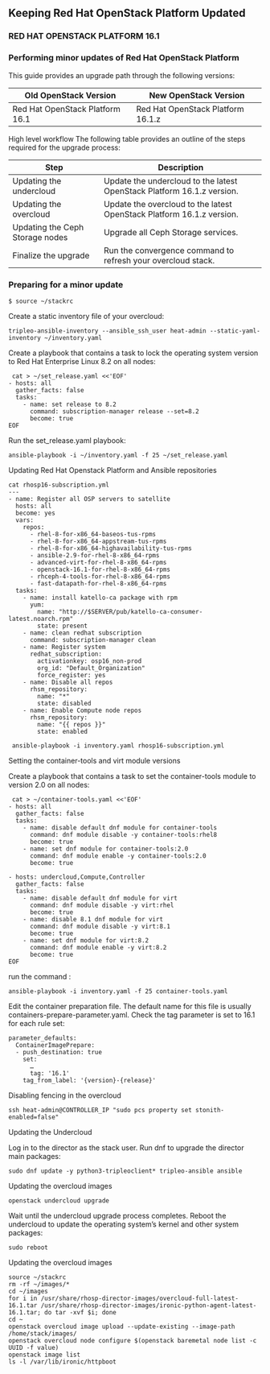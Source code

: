 ## Keeping Red Hat OpenStack Platform Updated
### RED HAT OPENSTACK PLATFORM 16.1
### Performing minor updates of Red Hat OpenStack Platform

This guide provides an upgrade path through the following versions:

| Old OpenStack Version           | New OpenStack Version             | 
| ------------------------------- | --------------------------------- |
| Red Hat OpenStack Platform 16.1 | Red Hat OpenStack Platform 16.1.z | 

High level workflow
The following table provides an outline of the steps required for the upgrade process:

| Step  |	Description |
| ------ | ---------------| 
| Updating the undercloud | Update the undercloud to the latest OpenStack Platform 16.1.z version. | 
| Updating the overcloud |Update the overcloud to the latest OpenStack Platform 16.1.z version.|
| Updating the Ceph Storage nodes | Upgrade all Ceph Storage services.|
| Finalize the upgrade | Run the convergence command to refresh your overcloud stack.|

### Preparing for a minor update
```
$ source ~/stackrc
```
Create a static inventory file of your overcloud:
```
tripleo-ansible-inventory --ansible_ssh_user heat-admin --static-yaml-inventory ~/inventory.yaml
```
Create a playbook that contains a task to lock the operating system version to Red Hat Enterprise Linux 8.2 on all nodes:
```
 cat > ~/set_release.yaml <<'EOF'
- hosts: all
  gather_facts: false
  tasks:
    - name: set release to 8.2
      command: subscription-manager release --set=8.2
      become: true
EOF
```
Run the set_release.yaml playbook:
```
ansible-playbook -i ~/inventory.yaml -f 25 ~/set_release.yaml 
```
Updating Red Hat Openstack Platform and Ansible repositories

```
cat rhosp16-subscription.yml
---
- name: Register all OSP servers to satellite
  hosts: all
  become: yes
  vars:
    repos:
      - rhel-8-for-x86_64-baseos-tus-rpms
      - rhel-8-for-x86_64-appstream-tus-rpms
      - rhel-8-for-x86_64-highavailability-tus-rpms
      - ansible-2.9-for-rhel-8-x86_64-rpms
      - advanced-virt-for-rhel-8-x86_64-rpms
      - openstack-16.1-for-rhel-8-x86_64-rpms
      - rhceph-4-tools-for-rhel-8-x86_64-rpms
      - fast-datapath-for-rhel-8-x86_64-rpms
  tasks:
    - name: install katello-ca package with rpm
      yum:
        name: "http://$SERVER/pub/katello-ca-consumer-latest.noarch.rpm"
        state: present
    - name: clean redhat subscription
      command: subscription-manager clean
    - name: Register system
      redhat_subscription:
        activationkey: osp16_non-prod
        org_id: "Default_Organization"
        force_register: yes
    - name: Disable all repos
      rhsm_repository:
        name: "*"
        state: disabled
    - name: Enable Compute node repos
      rhsm_repository:
        name: "{{ repos }}"
        state: enabled
```
```
 ansible-playbook -i inventory.yaml rhosp16-subscription.yml
```
Setting the container-tools and virt module versions

Create a playbook that contains a task to set the container-tools module to version 2.0 on all nodes:
```
 cat > ~/container-tools.yaml <<'EOF'
- hosts: all
  gather_facts: false
  tasks:
    - name: disable default dnf module for container-tools
      command: dnf module disable -y container-tools:rhel8
      become: true
    - name: set dnf module for container-tools:2.0
      command: dnf module enable -y container-tools:2.0
      become: true

- hosts: undercloud,Compute,Controller
  gather_facts: false
  tasks:
    - name: disable default dnf module for virt
      command: dnf module disable -y virt:rhel
      become: true
    - name: disable 8.1 dnf module for virt
      command: dnf module disable -y virt:8.1
      become: true
    - name: set dnf module for virt:8.2
      command: dnf module enable -y virt:8.2
      become: true
EOF
```
run the command :
```
ansible-playbook -i inventory.yaml -f 25 container-tools.yaml
````
Edit the container preparation file. The default name for this file is usually containers-prepare-parameter.yaml.
Check the tag parameter is set to 16.1 for each rule set:
```
parameter_defaults:
  ContainerImagePrepare:
  - push_destination: true
    set:
      …​
      tag: '16.1'
    tag_from_label: '{version}-{release}'
```

Disabling fencing in the overcloud

```
ssh heat-admin@CONTROLLER_IP "sudo pcs property set stonith-enabled=false"
```

Updating the Undercloud

Log in to the director as the stack user.
Run dnf to upgrade the director main packages:
```
sudo dnf update -y python3-tripleoclient* tripleo-ansible ansible
```


 Updating the overcloud images
 
 ```
 openstack undercloud upgrade
 ```
 Wait until the undercloud upgrade process completes.
Reboot the undercloud to update the operating system’s kernel and other system packages:
```
sudo reboot
```
Updating the overcloud images

```
source ~/stackrc
rm -rf ~/images/*
cd ~/images
for i in /usr/share/rhosp-director-images/overcloud-full-latest-16.1.tar /usr/share/rhosp-director-images/ironic-python-agent-latest-16.1.tar; do tar -xvf $i; done
cd ~
openstack overcloud image upload --update-existing --image-path /home/stack/images/
openstack overcloud node configure $(openstack baremetal node list -c UUID -f value)
openstack image list
ls -l /var/lib/ironic/httpboot
```

